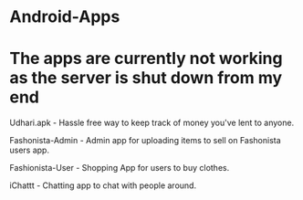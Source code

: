 # Android-Apps
# The apps are currently not working as the server is shut down from my end


Udhari.apk - Hassle free way to keep track of money you've lent to anyone.

Fashonista-Admin - Admin app for uploading items to sell on Fashonista users app.

Fashionista-User - Shopping App for users to buy clothes.

iChattt - Chatting app to chat with people around.
